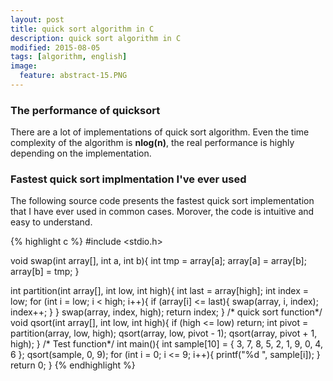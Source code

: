 ```yaml
---
layout: post
title: quick sort algorithm in C
description: quick sort algorithm in C
modified: 2015-08-05
tags: [algorithm, english]
image:
  feature: abstract-15.PNG
---
```


### The performance of quicksort

There are a lot of implementations of quick sort algorithm. Even the time complexity of the algorithm is **nlog(n)**, the real performance is highly depending on the implementation. 

### Fastest quick sort implmentation I've ever used

The following source code presents the fastest quick sort implementation that I have ever used in common cases. Morover, the code is intuitive and easy to understand.

{% highlight c %}
#include <stdio.h>

void swap(int array[], int a, int b){
	int tmp = array[a];
	array[a] = array[b];
	array[b] = tmp;
}

int partition(int array[], int low, int high){
	int last = array[high];
	int index = low;
	for (int i = low; i < high; i++){
		if (array[i] <= last){
			swap(array, i, index);
			index++;
		}
	}
	swap(array, index, high);
	return index;
}
/* quick sort function*/
void qsort(int array[], int low, int high){
	if (high <= low)
		return;
	int pivot = partition(array, low, high);
	qsort(array, low, pivot - 1);
	qsort(array, pivot + 1, high);
}
/* Test function*/
int main(){
	int sample[10] = { 3, 7, 8, 5, 2, 1, 9, 0, 4, 6 };
	qsort(sample, 0, 9);
	for (int i = 0; i <= 9; i++){
		printf("%d ", sample[i]);
	}
	return 0;
}
{% endhighlight %}

